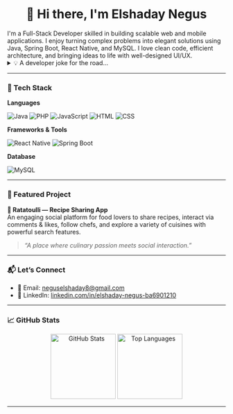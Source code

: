 <h1 align="center">👋 Hi there, I'm Elshaday Negus</h1>
I'm a Full-Stack Developer skilled in building scalable web and mobile applications. I enjoy turning complex problems into elegant solutions using Java, Spring Boot, React Native, and MySQL. I love clean code, efficient architecture, and bringing ideas to life with well-designed UI/UX.

<details>
<summary>💡 A developer joke for the road...</summary>

> “Why do programmers prefer dark mode?  
> Because light attracts bugs.”

</details>

---

### 🚀 Tech Stack

**Languages**  
<p>
  <img src="https://img.icons8.com/color/48/java-coffee-cup-logo.png" alt="Java"/>
  <img src="https://img.icons8.com/color/48/php.png" alt="PHP"/>
  <img src="https://img.icons8.com/color/48/javascript.png" alt="JavaScript"/>
  <img src="https://img.icons8.com/color/48/html-5.png" alt="HTML"/>
  <img src="https://img.icons8.com/color/48/css3.png" alt="CSS"/>
</p>

**Frameworks & Tools**  
<p>
  <img src="https://img.icons8.com/color/48/react-native.png" alt="React Native"/>
  <img src="https://img.icons8.com/color/48/spring-logo.png" alt="Spring Boot"/>
</p>

**Database**  
<p>
  <img src="https://img.icons8.com/color/48/mysql-logo.png" alt="MySQL"/>
</p>

---

### 🌟 Featured Project

**🔹 Ratatoulli — Recipe Sharing App**  
An engaging social platform for food lovers to share recipes, interact via comments & likes, follow chefs, and explore a variety of cuisines with powerful search features.  
> _“A place where culinary passion meets social interaction.”_

---

### 📬 Let’s Connect

- 📧 Email: [neguselshaday8@gmail.com](mailto:neguselshaday8@gmail.com)  
- 💼 LinkedIn: [linkedin.com/in/elshaday-negus-ba6901210](https://www.linkedin.com/in/elshaday-negus-ba6901210)

---

### 📈 GitHub Stats

<p align="center">
  <img src="https://github-readme-stats.vercel.app/api?username=elshuNg&show_icons=true&theme=react&count_private=true&hide=stars" alt="GitHub Stats" height="150"/>
  <img src="https://github-readme-stats.vercel.app/api/top-langs/?username=elshuNg&layout=compact&theme=react" alt="Top Languages" height="150"/>
</p>

---

<!-- Optionally add GitHub trophies or activity graph here -->

